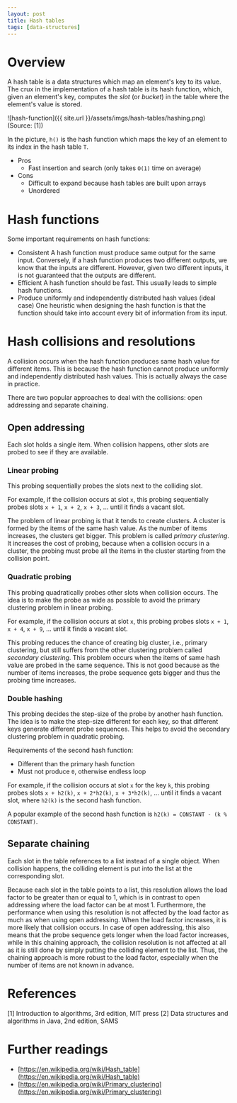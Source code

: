 ```yaml
---
layout: post
title: Hash tables
tags: [data-structures]
---
```


# Overview

A hash table is a data structures which map an element's key to its value. The crux in the implementation of a hash table is its hash function, which, given an element's key, computes the _slot_ (or _bucket_) in the table where the element's value is stored.

![hash-function]({{ site.url }}/assets/imgs/hash-tables/hashing.png)
(Source: [1])

In the picture, `h()` is the hash function which maps the key of an element to its index in the hash table `T`.

- Pros
  - Fast insertion and search (only takes `O(1)` time on average)
- Cons
  - Difficult to expand because hash tables are built upon arrays
  - Unordered

# Hash functions

Some important requirements on hash functions:

  - Consistent
    A hash function must produce same output for the same input. Conversely, if a hash function produces two different outputs, we know that the inputs are different. However, given two different inputs, it is not guaranteed that the outputs are different.  
  - Efficient
    A hash function should be fast. This usually leads to simple hash functions.
  - Produce uniformly and independently distributed hash values (ideal case)
    One heuristic when designing the hash function is that the function should take into account every bit of information from its input.

# Hash collisions and resolutions

A collision occurs when the hash function produces same hash value for different items. This is because the hash function cannot produce uniformly and independently distributed hash values. This is actually always the case in practice.

There are two popular approaches to deal with the collisions: open addressing and separate chaining.

## Open addressing

Each slot holds a single item. When collision happens, other slots are probed to see if they are available.

### Linear probing

This probing sequentially probes the slots next to the colliding slot.

For example, if the collision occurs at slot `x`, this probing sequentially probes slots `x + 1`, `x + 2`, `x + 3`, ... until it finds a vacant slot.

The problem of linear probing is that it tends to create clusters. A cluster is formed by the items of the same hash value. As the number of items increases, the clusters get bigger. This problem is called _primary clustering_. It increases the cost of probing, because when a collision occurs in a cluster, the probing must probe all the items in the cluster starting from the collision point.

### Quadratic probing

This probing quadratically probes other slots when collision occurs. The idea is to make the probe as wide as possible to avoid the primary clustering problem in linear probing.

For example, if the collision occurs at slot `x`, this probing probes slots `x + 1`, `x + 4`, `x + 9`, ... until it finds a vacant slot.

This probing reduces the chance of creating big cluster, i.e., primary clustering, but still suffers from the other clustering problem called _secondary clustering_. This problem occurs when the items of same hash value are probed in the same sequence. This is not good because as the number of items increases, the probe sequence gets bigger and thus the probing time increases.

### Double hashing

This probing decides the step-size of the probe by another hash function. The idea is to make the step-size different for each key, so that different keys generate different probe sequences. This helps to avoid the secondary clustering problem in quadratic probing.

Requirements of the second hash function:

  - Different than the primary hash function
  - Must not produce `0`, otherwise endless loop

For example, if the collision occurs at slot `x` for the key `k`, this probing probes slots `x + h2(k)`, `x + 2*h2(k)`, `x + 3*h2(k)`, ... until it finds a vacant slot, where `h2(k)` is the second hash function.

A popular example of the second hash function is `h2(k) = CONSTANT - (k % CONSTANT)`.

## Separate chaining

Each slot in the table references to a list instead of a single object. When collision happens, the colliding element is put into the list at the corresponding slot.

Because each slot in the table points to a list, this resolution allows the load factor to be greater than or equal to 1, which is in contrast to open addressing where the load factor can be at most 1. Furthermore, the performance when using this resolution is not affected by the load factor as much as when using open addressing. When the load factor increases, it is more likely that collision occurs. In case of open addressing, this also means that the probe sequence gets longer when the load factor increases, while in this chaining approach, the collision resolution is not affected at all as it is still done by simply putting the colliding element to the list. Thus, the chaining approach is more robust to the load factor, especially when the number of items are not known in advance.

# References

[1] Introduction to algorithms, 3rd edition, MIT press
[2] Data structures and algorithms in Java, 2nd edition, SAMS

# Further readings

- [https://en.wikipedia.org/wiki/Hash_table](https://en.wikipedia.org/wiki/Hash_table)
- [https://en.wikipedia.org/wiki/Primary_clustering](https://en.wikipedia.org/wiki/Primary_clustering)
